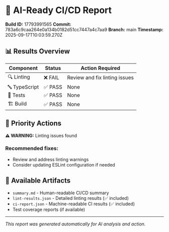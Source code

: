 # 🤖 AI-Ready CI/CD Report

**Build ID:** 17793991565
**Commit:** 783a6c9caa264e0a134b0182d51cc7447a4c7aa9
**Branch:** main
**Timestamp:** 2025-09-17T10:03:59.270Z

## 📊 Results Overview

| Component | Status | Action Required |
|-----------|---------|----------------|
| 🔍 Linting | ❌ FAIL | Review and fix linting issues |
| 🔤 TypeScript | ✅ PASS | None |
| 🧪 Tests | ✅ PASS | None |
| 🏗️ Build | ✅ PASS | None |

## 🎯 Priority Actions

**⚠️ WARNING:** Linting issues found

### Recommended fixes:
- Review and address linting warnings
- Consider updating ESLint configuration if needed

## 📁 Available Artifacts

- `summary.md` - Human-readable CI/CD summary  
- `lint-results.json` - Detailed linting results (✅ included)
- `ci-report.json` - Machine-readable CI results (✅ included)
- Test coverage reports (if available)

---
*This report was generated automatically for AI analysis and action.*
